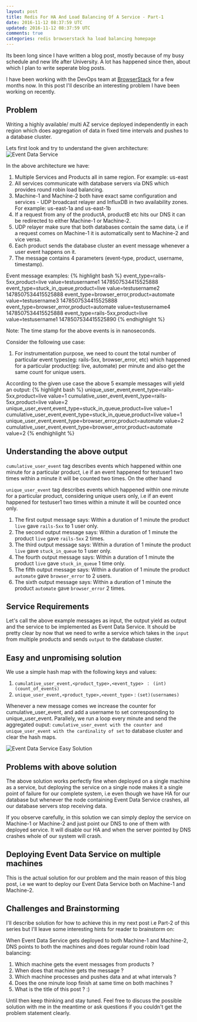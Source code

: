 ```yaml
---
layout: post
title: Redis For HA And Load Balancing Of A Service - Part-1
date: 2016-11-12 08:37:59 UTC
updated: 2016-11-12 08:37:59 UTC
comments: true
categories: redis browserstack ha load balancing homepage
---
```


Its been long since I have written a blog post, mostly because of my busy schedule and new life after University.
A lot has happened since then, about which I plan to write seperate blog posts. 

I have been working with the DevOps team at [BrowserStack](http://browserstack.com/) for a few months now. In this post I'll describe an interesting problem I have been working on recently.

Problem
----
Writing a highly available/ multi AZ service deployed independently in each region which does aggregation of data in fixed time intervals and pushes to a database cluster.

Lets first look and try to understand the given architecture:
<img src="/public/images/event_data_service.png" alt="Event Data Service"/>

In the above architecture we have:

1. Multiple Services and Products all in same region. For example: us-east
2. All services communicate with database servers via DNS which provides round robin load balancing.
3. Machine-1 and Machine-2 both have exact same configuration and services - UDP broadcast relayer and InfluxDB in two availability zones. For example: us-east-1a and us-east-1b
4. If a request from any of the productA, productB etc hits our DNS it can be redirected to either Machine-1 or Machine-2.
5. UDP relayer make sure that both databases contain the same data, i.e if a request comes on Machine-1 it is automatically sent to Machine-2 and vice versa.
6. Each product sends the database cluster an event message whenever a user event happens on it.
7. The message contains 4 parameters (event-type, product, username, timestamp).

Event message examples:
{% highlight bash %}
event_type=rails-5xx,product=live value=testusername1 1478507534415525888
event_type=stuck_in_queue,product=live value=testusername2 1478507534415525888
event_type=browser_error,product=automate value=testusername3 1478507534415525888
event_type=browser_error,product=automate value=testusername4 1478507534415525888
event_type=rails-5xx,product=live value=testusername1 1478507534415525890
{% endhighlight %}

Note: The time stamp for the above events is in nanoseconds.

Consider the following use case:

1. For instrumentation purpose, we need to count the total number of particular event types(eg: rails-5xx, browser_error, etc) which happened for a particular product(eg: live, automate) per minute and also get the same count for unique users.

According to the given use case the above 5 example messages will yield an output:
{% highlight bash %}
unique_user_event,event_type=rails-5xx,product=live value=1
cumulative_user_event,event_type=rails-5xx,product=live value=2
unique_user_event,event_type=stuck_in_queue,product=live value=1
cumulative_user_event,event_type=stuck_in_queue,product=live value=1
unique_user_event,event_type=browser_error,product=automate value=2
cumulative_user_event,event_type=browser_error,product=automate value=2
{% endhighlight %}

Understanding the above output
----
```cumulative_user_event``` tag describes events which happened within one minute for a particular product, i.e if an event happened for testuser1 two times within a minute it will be counted two times. On the other hand

```unique_user_event``` tag describes events which happened within one minute for a particular product, considering unique users only, i.e if an event happened for testuser1 two times within a minute it will be counted once only.

1. The first output message says: Within a duration of 1 minute the product `live` gave `rails-5xx` to 1 user only.
2. The second output message says: Within a duration of 1 minute the product `live` gave `rails-5xx` 2 times.
3. The third output message says: Within a duration of 1 minute the product `live` gave `stuck_in_queue` to 1 user only.
4. The fourth output message says: Within a duration of 1 minute the product `live` gave `stuck_in_queue` 1 time only.
5. The fifth output message says: Within a duration of 1 minute the product `automate` gave `browser_error` to 2 users.
6. The sixth output message says: Within a duration of 1 minute the product `automate` gave `browser_error` 2 times.

Service Requirements
----
Let's call the above example messages as input, the output yield as output and the service to be implemented as Event Data Service.
It should be pretty clear by now that we need to write a service which takes in the `input` from multiple products and sends `output` to the database cluster.

Easy and unpromising solution
----
We use a simple hash map with the following keys and values:

1. `cumulative_user_event,<product_type>,<event_type> ` : ` (int)(count_of_events)`
2. `unique_user_event,<product_type>,<event_type>` : `(set)(usernames)`

Whenever a new message comes we increase the counter for cumulative_user_event, and add a username to set corresposnding to unique_user_event.
Parallely, we run a loop every minute and send the aggregated ouput:
`cumulative_user_event with the counter and unique_user_event with the cardinality of set`
to database cluster and clear the hash maps.

<img src="/public/images/event_data_service_easy_solution.png" alt="Event Data Service Easy Solution"/>

Problems with above solution
----
The above solution works perfectly fine when deployed on a single machine as a service, but deploying the service on a single node makes it a single point of failure for our complete system, i.e even though we have HA for our database but whenever the node containing Event Data Service crashes, all our database servers stop receiving data.

If you observe carefully, in this solution we can simply deploy the service on Machine-1 or Machine-2 and just point our DNS to one of them with deployed service. It will disable our HA and when the server pointed by DNS crashes whole of our system will crash.

Deploying Event Data Service on multiple machines
----
This is the actual solution for our problem and the main reason of this blog post, i.e we want to deploy our Event Data Service both on Machine-1 and Machine-2.

Challenges and Brainstorming
----
I'll describe solution for how to achieve this in my next post i.e Part-2 of this series but I'll leave some interesting hints for reader to brainstorm on:

When Event Data Service gets deployed to both Machine-1 and Machine-2, DNS points to both the machines and does regular round robin load balancing:

1. Which machine gets the event messages from products ?
2. When does that machine gets the message ?
3. Which machine processes and pushes data and at what intervals ?
4. Does the one minute loop finish at same time on both machines ?
5. What is the title of this post ? :)

Until then keep thinking and stay tuned. Feel free to discuss the possible solution with me in the meantime or ask questions if you couldn't get the problem statement clearly.
